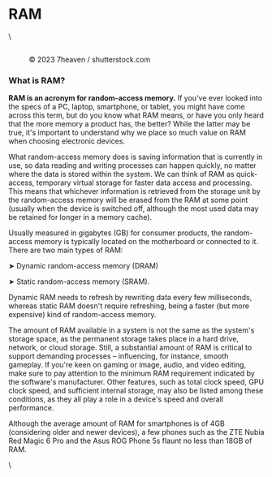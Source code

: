 # RAM

\


<figure><img src="https://images.versus.io/property/ram-1598579481021.variety.jpg" alt=""><figcaption><p>© 2023 7heaven / shutterstock.com</p></figcaption></figure>

### What is RAM?

**RAM is an acronym for random-access memory.** If you've ever looked into the specs of a PC, laptop, smartphone, or tablet, you might have come across this term, but do you know what RAM means, or have you only heard that the more memory a product has, the better? While the latter may be true, it's important to understand why we place so much value on RAM when choosing electronic devices.

What random-access memory does is saving information that is currently in use, so data reading and writing processes can happen quickly, no matter where the data is stored within the system. We can think of RAM as quick-access, temporary virtual storage for faster data access and processing. This means that whichever information is retrieved from the storage unit by the random-access memory will be erased from the RAM at some point (usually when the device is switched off, although the most used data may be retained for longer in a memory cache).

Usually measured in gigabytes (GB) for consumer products, the random-access memory is typically located on the motherboard or connected to it. There are two main types of RAM:

➤ Dynamic random-access memory (DRAM)

➤ Static random-access memory (SRAM).

Dynamic RAM needs to refresh by rewriting data every few milliseconds, whereas static RAM doesn't require refreshing, being a faster (but more expensive) kind of random-access memory.

The amount of RAM available in a system is not the same as the system's storage space, as the permanent storage takes place in a hard drive, network, or cloud storage. Still, a substantial amount of RAM is critical to support demanding processes – influencing, for instance, smooth gameplay. If you're keen on gaming or image, audio, and video editing, make sure to pay attention to the minimum RAM requirement indicated by the software's manufacturer. Other features, such as total clock speed, GPU clock speed, and sufficient internal storage, may also be listed among these conditions, as they all play a role in a device's speed and overall performance.

Although the average amount of RAM for smartphones is of 4GB (considering older and newer devices), a few phones such as the ZTE Nubia Red Magic 6 Pro and the Asus ROG Phone 5s flaunt no less than 18GB of RAM.

\
